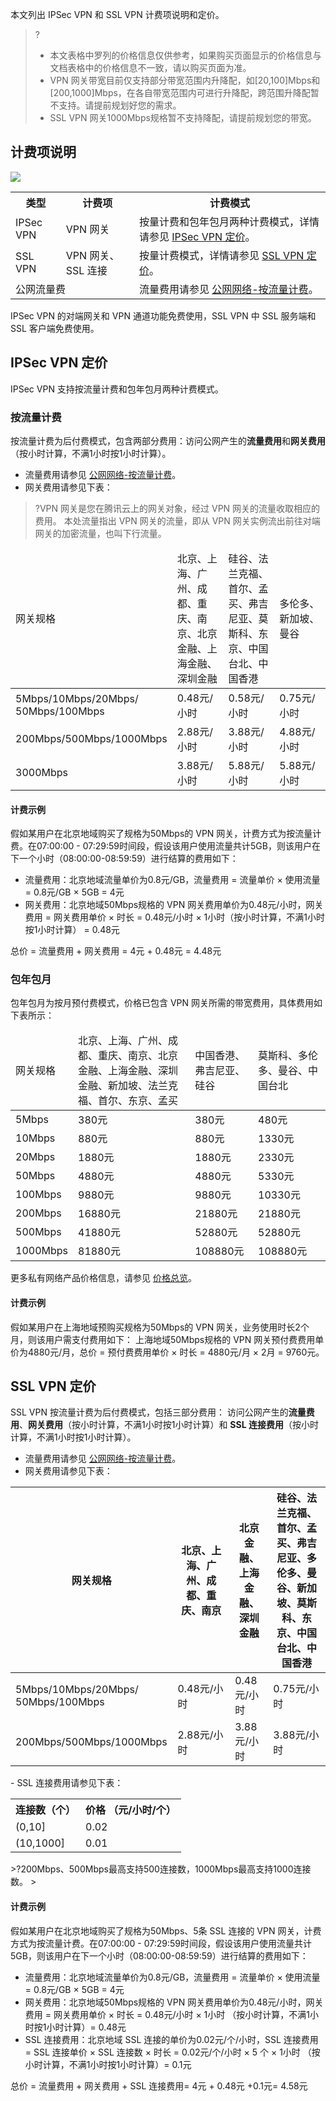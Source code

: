 本文列出 IPSec VPN 和 SSL VPN 计费项说明和定价。
>?
>- 本文表格中罗列的价格信息仅供参考，如果购买页面显示的价格信息与文档表格中的价格信息不一致，请以购买页面为准。
>- VPN 网关带宽目前仅支持部分带宽范围内升降配，如[20,100]Mbps和[200,1000]Mbps，在各自带宽范围内可进行升降配，跨范围升降配暂不支持。请提前规划好您的需求。
>- SSL VPN 网关1000Mbps规格暂不支持降配，请提前规划您的带宽。
>

## 计费项说明
![](https://qcloudimg.tencent-cloud.cn/raw/3326ce3834c2ffef8f5d9f28f1269674.png)
<table>
<tr>
<th>类型</th>
<th>计费项</th>
<th>计费模式</th>
</tr>
<tr>
<td>IPSec VPN </td>
<td>VPN 网关</td>
<td>按量计费和包年包月两种计费模式，详情请参见 <a href="#IPSecdingjia">IPSec VPN 定价</a>。</td>
</tr>
<tr>
<td>SSL VPN </td>
<td>VPN 网关、SSL 连接 </td>
<td>按量计费模式，详情请参见 <a href="#dingjia">SSL VPN 定价</a>。</td>
</tr>
<tr>
<td colspan="2">公网流量费</td>
<td>流量费用请参见 <a href="https://buy.cloud.tencent.com/price/idc">公网网络-按流量计费</a>。</td>
</tr>
</table>
<dx-alert infotype="explain" title="">
IPSec VPN 的对端网关和 VPN 通道功能免费使用，SSL VPN 中 SSL 服务端和 SSL 客户端免费使用。
</dx-alert>


## IPSec VPN 定价[](id:IPSecdingjia)
IPSec VPN 支持按流量计费和包年包月两种计费模式。

### 按流量计费
按流量计费为后付费模式，包含两部分费用：访问公网产生的**流量费用**和**网关费用**（按小时计算，不满1小时按1小时计算）。
- 流量费用请参见 [公网网络-按流量计费](https://buy.cloud.tencent.com/price/idc)。
- 网关费用请参见下表：
>?VPN 网关是您在腾讯云上的网关对象，经过 VPN 网关的流量收取相应的费用。
本处流量指出 VPN 网关的流量，即从 VPN 网关实例流出前往对端网关的加密流量，也叫下行流量。
>
<table>
<thead>
<tr>
<td width="12%">网关规格</td>
<td width="18%">北京、上海、广州、成都、重庆、南京、北京金融、上海金融、深圳金融</td>
<td width="18%">硅谷、法兰克福、首尔、孟买、弗吉尼亚、莫斯科、东京、中国台北、中国香港</td>
<td width="18%">多伦多、新加坡、曼谷</td>
</tr>
</thead>
<tbody><tr >
	<td >5Mbps/10Mbps/20Mbps/</br>50Mbps/100Mbps</td>
<td>0.48元/小时</td>
<td>0.58元/小时 </td>
<td>0.75元/小时</td>
</tr>
<tr>
<td>200Mbps/500Mbps/1000Mbps</td>
<td>2.88元/小时 </td>
<td>3.88元/小时</td>
<td>4.88元/小时</td>
</tr>
<tr>
<td>3000Mbps</td>
<td>3.88元/小时 </td>
<td>5.88元/小时</td>
<td>5.88元/小时</td>
</tr>
</tbody></table>

#### 计费示例
假如某用户在北京地域购买了规格为50Mbps的 VPN 网关，计费方式为按流量计费。在07:00:00 - 07:29:59时间段，假设该用户使用流量共计5GB，则该用户在下一个小时（08:00:00-08:59:59）进行结算的费用如下：
+ 流量费用：北京地域流量单价为0.8元/GB，流量费用 = 流量单价 × 使用流量 = 0.8元/GB × 5GB = 4元
+ 网关费用：北京地域50Mbps规格的 VPN 网关费用单价为0.48元/小时，网关费用 = 网关费用单价 × 时长 = 0.48元/小时 × 1小时（按小时计算，不满1小时按1小时计算） = 0.48元

总价 = 流量费用 + 网关费用 = 4元 + 0.48元 = 4.48元

### 包年包月
包年包月为按月预付费模式，价格已包含 VPN 网关所需的带宽费用，具体费用如下表所示：
<table>
<thead>
<tr >
<td width="15%">网关规格</td>
<td>北京、上海、广州、成都、重庆、南京、北京金融、上海金融、深圳金融、新加坡、法兰克福、首尔、东京、孟买</td>
<td width="20%">中国香港、弗吉尼亚、硅谷</td>
<td width="23%">莫斯科、多伦多、曼谷、中国台北</td>
</tr>
</thead>
<tbody ><tr >
<td>5Mbps</td>
<td>380元</td>
<td>380元</td>
<td>480元</td>
</tr>
<tr>
<td>10Mbps</td>
<td>880元</td>
<td>880元</td>
<td>1330元</td>
</tr>
<tr>
<td>20Mbps</td>
<td>1880元</td>
<td>1880元</td>
<td>2330元</td>
</tr>
<tr>
<td>50Mbps</td>
<td>4880元</td>
<td>4880元</td>
<td>5330元</td>
</tr>
<tr>
<td>100Mbps</td>
<td>9880元</td>
<td>9880元</td>
<td>10330元</td>
</tr>
<tr>
<td>200Mbps</td>
<td>16880元</td>
<td>21880元</td>
<td>21880元</td>
</tr>
<tr>
<td>500Mbps</td>
<td>41880元 </td>
<td>52880元</td>
<td>52880元</td>
</tr>
<tr>
<td>1000Mbps</td>
<td>81880元 </td>
<td>108880元</td>
<td>108880元</td>
</tr>
</tbody>
</table>

更多私有网络产品价格信息，请参见 [价格总览](https://cloud.tencent.com/doc/product/215/3079)。

#### 计费示例
假如某用户在上海地域预购买规格为50Mbps的 VPN 网关，业务使用时长2个月，则该用户需支付费用如下：
上海地域50Mbps规格的 VPN 网关预付费费用单价为4880元/月，总价 = 预付费费用单价 × 时长 = 4880元/月 × 2月 = 9760元。

## SSL VPN 定价[](id:dingjia)
SSL VPN 按流量计费为后付费模式，包括三部分费用： 访问公网产生的**流量费用**、**网关费用**（按小时计算，不满1小时按1小时计算）和 **SSL 连接费用**（按小时计算，不满1小时按1小时计算）。
- 流量费用请参见 [公网网络-按流量计费](https://buy.cloud.tencent.com/price/idc)。
- 网关费用请参见下表：
<table>
<thead>
<tr>
<th width="12%">网关规格</th>
<th width="18%">北京、上海、广州、成都、重庆、南京</th>
<th width="12%">北京金融、上海金融、深圳金融</th>
<th width="18%">硅谷、法兰克福、首尔、孟买、弗吉尼亚、多伦多、曼谷、新加坡、莫斯科、东京、中国台北、中国香港</th>
</tr>
</thead>
<tbody><tr >
	<td >5Mbps/10Mbps/20Mbps/</br>50Mbps/100Mbps</td>
<td>0.48元/小时</td>
<td>0.48元/小时</td>
<td>0.75元/小时</td>
</tr>
<tr >
	<td >200Mbps/500Mbps/1000Mbps</td>
<td>2.88元/小时</td>
<td>3.88元/小时</td>
<td>3.88元/小时</td>
</tr>
</tbody>
</table>
- SSL 连接费用请参见下表：
<table>
<tr>
<th>连接数（个） </th>
<th>价格 （元/小时/个）</th>
</tr>
<tr>
<td>(0,10]</td>
<td>0.02</td>
</tr>
<tr>
<td> (10,1000]</td>
<td>0.01 </td>
</tr>
</table>
>?200Mbps、500Mbps最高支持500连接数，1000Mbps最高支持1000连接数。
>

#### 计费示例
假如某用户在北京地域购买了规格为50Mbps、5条 SSL 连接的 VPN 网关，计费方式为按流量计费。在07:00:00 - 07:29:59时间段，假设该用户使用流量共计5GB，则该用户在下一个小时（08:00:00-08:59:59）进行结算的费用如下：
+ 流量费用：北京地域流量单价为0.8元/GB，流量费用 = 流量单价 × 使用流量 = 0.8元/GB × 5GB = 4元
+ 网关费用：北京地域50Mbps规格的 VPN 网关费用单价为0.48元/小时，网关费用 = 网关费用单价 × 时长 = 0.48元/小时 × 1小时 （按小时计算，不满1小时按1小时计算）= 0.48元
+ SSL 连接费用：北京地域 SSL 连接的单价为0.02元/个/小时，SSL 连接费用 = SSL 连接单价 × SSL 连接数 × 时长 = 0.02元/个/小时 × 5 个 × 1小时 （按小时计算，不满1小时按1小时计算）= 0.1元

总价 = 流量费用 + 网关费用 + SSL 连接费用= 4元 + 0.48元 +0.1元= 4.58元
